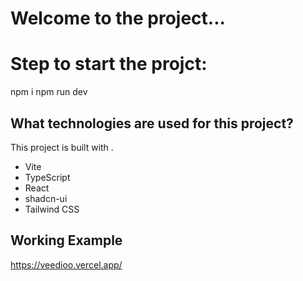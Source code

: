 # Welcome to the project...




# Step to start the projct:
npm i
npm run dev



## What technologies are used for this project?

This project is built with .

- Vite
- TypeScript
- React
- shadcn-ui
- Tailwind CSS

## Working Example
https://veedioo.vercel.app/




